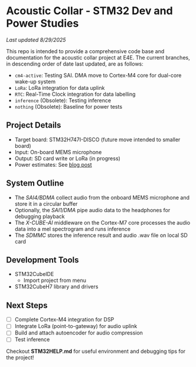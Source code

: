# Acoustic Collar - STM32 Dev and Power Studies
*Last updated 8/29/2025*

This repo is intended to provide a comprehensive code base and documentation for the acoustic collar project at E4E. The current branches, in descending order of date last updated, are as follows:
- `cm4-active`: Testing SAI. DMA move to Cortex-M4 core for dual-core wake-up system
- `LoRa`: LoRa integration for data uplink
- `RTC`: Real-Time Clock integration for data labelling
- `inference` (Obsolete): Testing inference
- `nothing` (Obsolete): Baseline for power tests

## Project Details
- Target board: STM32H747I-DISCO (future move intended to smaller board)
- Input: On-board MEMS microphone
- Output: SD card write or LoRa (in progress)
- Power estimates: See [blog post](https://docs.google.com/document/d/1pEJw7hPAgSaujo6Jzskwartr97DzW8AzQoRQzoEKCUI/edit?usp=sharing)

## System Outline
- The *SAI4/BDMA* collect audio from the onboard MEMS microphone and store it in a circular buffer
- Optionally, the *SAI1/DMA* pipe audio data to the headphones for debugging playback
- The *X-CUBE-AI* middleware on the Cortex-M7 core processes the audio data into a mel spectrogram and runs inference
- The *SDMMC* stores the inference result and audio .wav file on local SD card

## Development Tools
- STM32CubeIDE
    - Import project from menu
- STM32CubeH7 library and drivers

## Next Steps
- [ ] Complete Cortex-M4 integration for DSP
- [ ] Integrate LoRa (point-to-gateway) for audio uplink
- [ ] Build and attach autoencoder for audio compression
- [ ] Test inference

Checkout **STM32HELP.md** for useful environment and debugging tips for the project!
